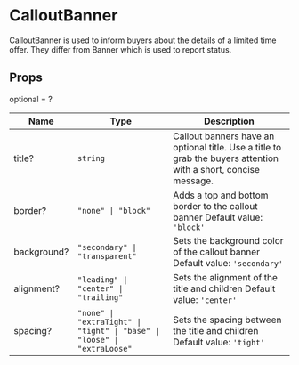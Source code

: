 # CalloutBanner

CalloutBanner is used to inform buyers about the details of a limited time offer. They differ from Banner which is used to report status.

## Props
optional = ?

| Name | Type | Description |
| --- | --- | --- |
| title? | <code>string</code> | Callout banners have an optional title. Use a title to grab the buyers attention with a short, concise message.  |
| border? | <code>"none" &#124; "block"</code> | Adds a top and bottom border to the callout banner Default value: <code>'block'</code> |
| background? | <code>"secondary" &#124; "transparent"</code> | Sets the background color of the callout banner Default value: <code>'secondary'</code> |
| alignment? | <code>"leading" &#124; "center" &#124; "trailing"</code> | Sets the alignment of the title and children Default value: <code>'center'</code> |
| spacing? | <code>"none" &#124; "extraTight" &#124; "tight" &#124; "base" &#124; "loose" &#124; "extraLoose"</code> | Sets the spacing between the title and children Default value: <code>'tight'</code> |